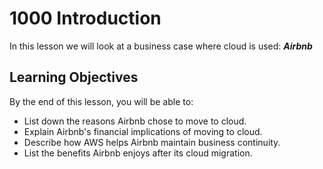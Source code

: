 # 1000 Introduction

In this lesson we will look at a business case where cloud is used: ***Airbnb***

## Learning Objectives

By the end of this lesson, you will be able to:

- List down the reasons Airbnb chose to move to cloud.
- Explain Airbnb's financial implications of moving to cloud.
- Describe how AWS helps Airbnb maintain business continuity.
- List the benefits Airbnb enjoys after its cloud migration.
